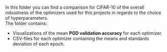 In this folder you can find a comparison for CIFAR-10 of the overall robustness of the optimizers used for this projects in regards to the choice of hyperparameters.<br>
The folder contains: <br>
- Visualizations of the mean <b>PGD validation accuracy</b> for each optimizer. 
- CSV-files for each optimizer containing the means and standards deviation of each epoch.
